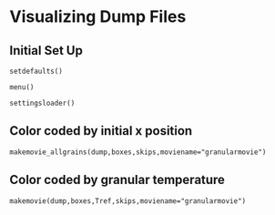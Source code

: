 # Visualizing Dump Files

## Initial Set Up
```@docs
setdefaults()
```
```@docs
menu()
```
```@docs
settingsloader()
```
## Color coded by initial x position
```@docs
makemovie_allgrains(dump,boxes,skips,moviename="granularmovie")
```

## Color coded by granular temperature
```@docs
makemovie(dump,boxes,Tref,skips,moviename="granularmovie")
```
